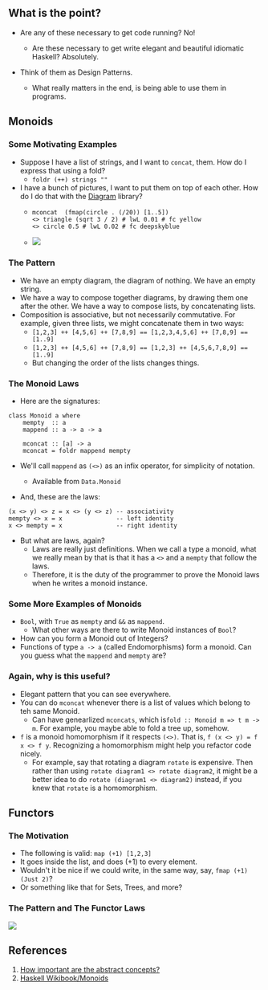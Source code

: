 ## What is the point?

* Are any of these necessary to get code running? No!
  * Are these necessary to get write elegant and beautiful idiomatic Haskell? Absolutely.

* Think of them as Design Patterns.
  * What really matters in the end, is being able to use them in programs.

## Monoids

### Some Motivating Examples

* Suppose I have a list of strings, and I want to `concat`, them. How do I express that using a fold?
  * `foldr (++) strings ""`
* I have a bunch of pictures, I want to put them on top of each other. How do I do that with the [Diagram](https://archives.haskell.org/projects.haskell.org/diagrams/) library?
  * ```
    mconcat  (fmap(circle . (/20)) [1..5])
    <> triangle (sqrt 3 / 2) # lwL 0.01 # fc yellow
    <> circle 0.5 # lwL 0.02 # fc deepskyblue
    ```
  * ![](https://upload.wikimedia.org/wikipedia/commons/8/87/Monoids_diagrams_demo.svg)

### The Pattern

* We have an empty diagram, the diagram of nothing. We have an empty string.
* We have a way to compose together diagrams, by drawing them one after the other. We have a way to compose lists, by concatenating lists.
* Composition is associative, but not necessarily commutative. For example, given three lists, we might concatenate them in two ways:
  * `[1,2,3] ++ [4,5,6] ++ [7,8,9] == [1,2,3,4,5,6] ++ [7,8,9] == [1..9]`
  * `[1,2,3] ++ [4,5,6] ++ [7,8,9] == [1,2,3] ++ [4,5,6,7,8,9] == [1..9]`
  * But changing the order of the lists changes things.

### The Monoid Laws

* Here are the signatures:

```
class Monoid a where
    mempty  :: a
    mappend :: a -> a -> a

    mconcat :: [a] -> a
    mconcat = foldr mappend mempty
````

* We'll call `mappend` as `(<>)` as an infix operator, for simplicity of notation.
  * Available from `Data.Monoid`

* And, these are the laws:

```
(x <> y) <> z = x <> (y <> z) -- associativity
mempty <> x = x               -- left identity
x <> mempty = x               -- right identity
```

* But what are laws, again?
  * Laws are really just definitions. When we call a type a monoid, what we really mean by that is that it has a `<>` and a `mempty` that follow the laws.
  * Therefore, it is the duty of the programmer to prove the Monoid laws when he writes a monoid instance.

### Some More Examples of Monoids

* `Bool`, with `True` as `mempty` and `&&` as `mappend`.
  * What other ways are there to write Monoid instances of `Bool`?
* How can you form a Monoid out of Integers?
* Functions of type `a -> a` (called Endomorphisms) form a monoid. Can you guess what the `mappend` and `mempty` are?

### Again, why is this useful?

* Elegant pattern that you can see everywhere.
* You can do `mconcat` whenever there is a list of values which belong to teh same Monoid.
  * Can have genearlized `mconcats`, which is`fold :: Monoid m => t m -> m`. For example, you maybe able to fold a tree up, somehow.
* `f` is a monoid homomorphism if it respects `(<>)`. That is, `f (x <> y) = f x <> f y`. Recognizing a homomorphism might help you refactor code nicely.
  * For example, say that rotating a diagram `rotate` is expensive. Then rather than using `rotate diagram1 <> rotate diagram2`, it might be a better idea to do `rotate (diagram1 <> diagram2)` instead, if you knew that `rotate` is a homomorphism.

## Functors

### The Motivation

* The following is valid: `map (+1) [1,2,3]`
* It goes inside the list, and does (+1) to every element.
* Wouldn't it be nice if we could write, in the same way, say, `fmap (+1) (Just 2)`?
* Or something like that for Sets, Trees, and more?

### The Pattern and The Functor Laws

![](https://ds055uzetaobb.cloudfront.net/image_optimizer/b56c76f586b29ff2a688bc7b0bb6ec419cf7b95e.jpg)

## References

1. [How important are the abstract concepts?](https://softwareengineering.stackexchange.com/questions/95966/how-important-are-haskells-advanced-concepts-like-monads-and-applicative-functo)
2. [Haskell Wikibook/Monoids](https://en.wikibooks.org/wiki/Haskell/Monoids)
